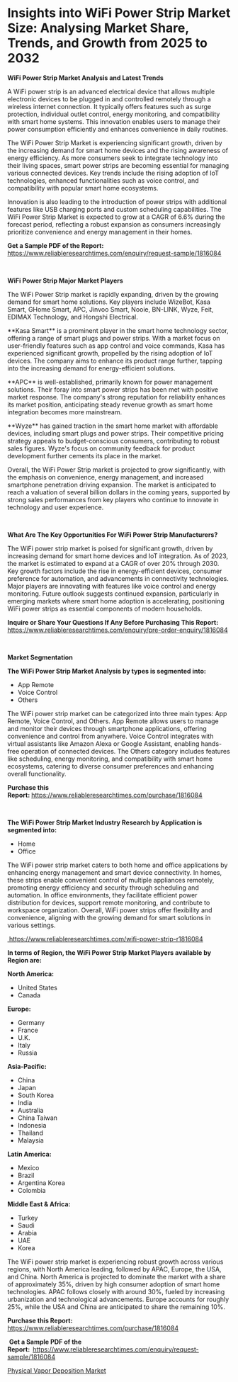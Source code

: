 <p><h1>Insights into WiFi Power Strip Market Size: Analysing Market Share, Trends, and Growth from 2025 to 2032</h1></p><p><strong>WiFi Power Strip Market Analysis and Latest Trends</strong></p>
<p><p>A WiFi power strip is an advanced electrical device that allows multiple electronic devices to be plugged in and controlled remotely through a wireless internet connection. It typically offers features such as surge protection, individual outlet control, energy monitoring, and compatibility with smart home systems. This innovation enables users to manage their power consumption efficiently and enhances convenience in daily routines.</p><p>The WiFi Power Strip Market is experiencing significant growth, driven by the increasing demand for smart home devices and the rising awareness of energy efficiency. As more consumers seek to integrate technology into their living spaces, smart power strips are becoming essential for managing various connected devices. Key trends include the rising adoption of IoT technologies, enhanced functionalities such as voice control, and compatibility with popular smart home ecosystems.</p><p>Innovation is also leading to the introduction of power strips with additional features like USB charging ports and custom scheduling capabilities. The WiFi Power Strip Market is expected to grow at a CAGR of 6.6% during the forecast period, reflecting a robust expansion as consumers increasingly prioritize convenience and energy management in their homes.</p></p>
<p><strong>Get a Sample PDF of the Report:&nbsp;</strong> <a href="https://www.reliableresearchtimes.com/enquiry/request-sample/1816084?utm_campaign=2033&utm_medium=2&utm_source=Github&utm_content=ia&utm_term=11022025&utm_id=wifi-power-strip">https://www.reliableresearchtimes.com/enquiry/request-sample/1816084</a></p>
<p>&nbsp;</p>
<p><strong>WiFi Power Strip Major Market Players</strong></p>
<p><p>The WiFi Power Strip market is rapidly expanding, driven by the growing demand for smart home solutions. Key players include WizeBot, Kasa Smart, GHome Smart, APC, Jinvoo Smart, Nooie, BN-LINK, Wyze, Feit, EDIMAX Technology, and Hongshi Electrical.</p><p>**Kasa Smart** is a prominent player in the smart home technology sector, offering a range of smart plugs and power strips. With a market focus on user-friendly features such as app control and voice commands, Kasa has experienced significant growth, propelled by the rising adoption of IoT devices. The company aims to enhance its product range further, tapping into the increasing demand for energy-efficient solutions.</p><p>**APC** is well-established, primarily known for power management solutions. Their foray into smart power strips has been met with positive market response. The company's strong reputation for reliability enhances its market position, anticipating steady revenue growth as smart home integration becomes more mainstream.</p><p>**Wyze** has gained traction in the smart home market with affordable devices, including smart plugs and power strips. Their competitive pricing strategy appeals to budget-conscious consumers, contributing to robust sales figures. Wyze's focus on community feedback for product development further cements its place in the market.</p><p>Overall, the WiFi Power Strip market is projected to grow significantly, with the emphasis on convenience, energy management, and increased smartphone penetration driving expansion. The market is anticipated to reach a valuation of several billion dollars in the coming years, supported by strong sales performances from key players who continue to innovate in technology and user experience.</p></p>
<p>&nbsp;</p>
<p><strong>What Are The Key Opportunities For WiFi Power Strip Manufacturers?</strong></p>
<p><p>The WiFi power strip market is poised for significant growth, driven by increasing demand for smart home devices and IoT integration. As of 2023, the market is estimated to expand at a CAGR of over 20% through 2030. Key growth factors include the rise in energy-efficient devices, consumer preference for automation, and advancements in connectivity technologies. Major players are innovating with features like voice control and energy monitoring. Future outlook suggests continued expansion, particularly in emerging markets where smart home adoption is accelerating, positioning WiFi power strips as essential components of modern households.</p></p>
<p><strong>Inquire or Share Your Questions If Any Before Purchasing This Report:</strong> <a href="https://www.reliableresearchtimes.com/enquiry/pre-order-enquiry/1816084?utm_campaign=2033&utm_medium=2&utm_source=Github&utm_content=ia&utm_term=11022025&utm_id=wifi-power-strip">https://www.reliableresearchtimes.com/enquiry/pre-order-enquiry/1816084</a></p>
<p>&nbsp;</p>
<p><strong>Market Segmentation</strong></p>
<p><strong>The WiFi Power Strip Market Analysis by types is segmented into:</strong></p>
<p><ul><li>App Remote</li><li>Voice Control</li><li>Others</li></ul></p>
<p><p>The WiFi power strip market can be categorized into three main types: App Remote, Voice Control, and Others. App Remote allows users to manage and monitor their devices through smartphone applications, offering convenience and control from anywhere. Voice Control integrates with virtual assistants like Amazon Alexa or Google Assistant, enabling hands-free operation of connected devices. The Others category includes features like scheduling, energy monitoring, and compatibility with smart home ecosystems, catering to diverse consumer preferences and enhancing overall functionality.</p></p>
<p><strong>Purchase this Report:&nbsp;</strong><a href="https://www.reliableresearchtimes.com/purchase/1816084?utm_campaign=2033&utm_medium=2&utm_source=Github&utm_content=ia&utm_term=11022025&utm_id=wifi-power-strip">https://www.reliableresearchtimes.com/purchase/1816084</a></p>
<p>&nbsp;</p>
<p><strong>The WiFi Power Strip Market Industry Research by Application is segmented into:</strong></p>
<p><ul><li>Home</li><li>Office</li></ul></p>
<p><p>The WiFi power strip market caters to both home and office applications by enhancing energy management and smart device connectivity. In homes, these strips enable convenient control of multiple appliances remotely, promoting energy efficiency and security through scheduling and automation. In office environments, they facilitate efficient power distribution for devices, support remote monitoring, and contribute to workspace organization. Overall, WiFi power strips offer flexibility and convenience, aligning with the growing demand for smart solutions in various settings.</p></p>
<p><a href="https://www.reliableresearchtimes.com/wifi-power-strip-r1816084?utm_campaign=2033&utm_medium=2&utm_source=Github&utm_content=ia&utm_term=11022025&utm_id=wifi-power-strip">&nbsp;https://www.reliableresearchtimes.com/wifi-power-strip-r1816084</a></p>
<p><strong>In terms of Region, the WiFi Power Strip Market Players available by Region are:</strong></p>
<p>
    <p> <strong> North America: </strong>
        <ul>
            <li>United States</li>
            <li>Canada</li>
        </ul>
        </p> 
    <p> <strong> Europe: </strong>
        <ul>
            <li>Germany</li>
            <li>France</li>
            <li>U.K.</li>
            <li>Italy</li>
            <li>Russia</li>
        </ul>
        </p> 
    <p> <strong> Asia-Pacific: </strong>
        <ul>
            <li>China</li>
            <li>Japan</li>
            <li>South Korea</li>
            <li>India</li>
            <li>Australia</li>
            <li>China Taiwan</li>
            <li>Indonesia</li>
            <li>Thailand</li>
            <li>Malaysia</li>
        </ul>
        </p> 
    <p> <strong> Latin America: </strong>
        <ul>
            <li>Mexico</li>
            <li>Brazil</li>
            <li>Argentina Korea</li>
            <li>Colombia</li>
        </ul>
        </p> 
    <p> <strong> Middle East & Africa: </strong>
        <ul>
            <li>Turkey</li>
            <li>Saudi</li>
            <li>Arabia</li>
            <li>UAE</li>
            <li>Korea</li>
        </ul>
    </p>
    </p>
<p><p>The WiFi power strip market is experiencing robust growth across various regions, with North America leading, followed by APAC, Europe, the USA, and China. North America is projected to dominate the market with a share of approximately 35%, driven by high consumer adoption of smart home technologies. APAC follows closely with around 30%, fueled by increasing urbanization and technological advancements. Europe accounts for roughly 25%, while the USA and China are anticipated to share the remaining 10%.</p></p>
<p><strong>Purchase this Report: </strong><a href="https://www.reliableresearchtimes.com/purchase/1816084?utm_campaign=2033&utm_medium=2&utm_source=Github&utm_content=ia&utm_term=11022025&utm_id=wifi-power-strip">https://www.reliableresearchtimes.com/purchase/1816084</a></p>
<p>&nbsp;<strong>Get a Sample PDF of the Report:&nbsp;&nbsp;</strong><a href="https://www.reliableresearchtimes.com/enquiry/request-sample/1816084?utm_campaign=2033&utm_medium=2&utm_source=Github&utm_content=ia&utm_term=11022025&utm_id=wifi-power-strip">https://www.reliableresearchtimes.com/enquiry/request-sample/1816084</a></p>
<p><strong></strong></p>
<p><p><a href="https://github.com/ygfu6u/Market-Research-Report-List-1/blob/main/physical-vapor-deposition-market.md?utm_campaign=2033&utm_medium=2&utm_source=Github&utm_content=ia&utm_term=11022025&utm_id=wifi-power-strip">Physical Vapor Deposition Market</a></p></p>